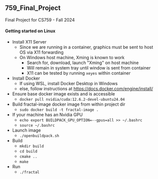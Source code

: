 ## 759_Final_Project
Final Project for CS759 - Fall 2024

#### Getting started on Linux
- Install X11 Server
    - Since we are running in a container,
      graphics must be sent to host OS via X11 forwarding
    - On Windows host machine, Xming is known to work
        - Search for, download, launch "Xming" on host machine
        - Will remain in system tray until window is sent from container
        - X11 can be tested by running `xeyes` within container
- Install Docker
    - If using WSL, install Docker Desktop in Windows
    - else, follow instructions at https://docs.docker.com/engine/install/
- Ensure base docker image exists and is accessible
	- `docker pull nvidia/cuda:12.6.2-devel-ubuntu24.04`
- Build fractal-image docker image from within project dir
    - `sudo docker build -t fractal-image .`
- If your machine has an Nvidia GPU
    - `echo export BUILDPACK_GPU_OPTION=--gpus=all >> ~/.bashrc`
    - `source ~/.bashrc`
- Launch image
    - `./openbuildpack.sh`
- Build
    - `mkdir build`
    - `cd build`
    - `cmake ..`
    - `make`
- Run
    - `./fractal`

